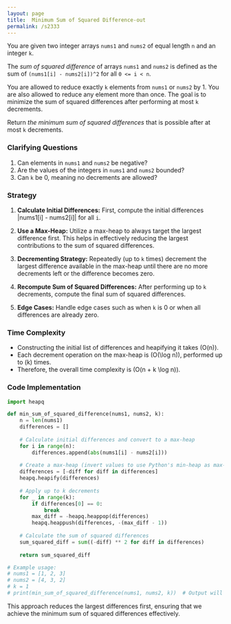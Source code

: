 ```yaml
---
layout: page
title:  Minimum Sum of Squared Difference-out
permalink: /s2333
---
```


You are given two integer arrays `nums1` and `nums2` of equal length `n` and an integer `k`.

The *sum of squared difference* of arrays `nums1` and `nums2` is defined as the sum of `(nums1[i] - nums2[i])^2` for all `0 <= i < n`.

You are allowed to reduce exactly `k` elements from `nums1` or `nums2` by 1. You are also allowed to reduce any element more than once. The goal is to minimize the sum of squared differences after performing at most `k` decrements.

Return *the minimum sum of squared differences* that is possible after at most `k` decrements.

### Clarifying Questions

1. Can elements in `nums1` and `nums2` be negative?
2. Are the values of the integers in `nums1` and `nums2` bounded?
3. Can `k` be 0, meaning no decrements are allowed?

### Strategy

1. **Calculate Initial Differences:** First, compute the initial differences |nums1[i] - nums2[i]| for all `i`.

2. **Use a Max-Heap:** Utilize a max-heap to always target the largest difference first. This helps in effectively reducing the largest contributions to the sum of squared differences.

3. **Decrementing Strategy:** Repeatedly (up to `k` times) decrement the largest difference available in the max-heap until there are no more decrements left or the difference becomes zero.

4. **Recompute Sum of Squared Differences:** After performing up to `k` decrements, compute the final sum of squared differences.

5. **Edge Cases:** Handle edge cases such as when `k` is 0 or when all differences are already zero.

### Time Complexity

- Constructing the initial list of differences and heapifying it takes \(O(n)\).
- Each decrement operation on the max-heap is \(O(\log n)\), performed up to \(k\) times.
- Therefore, the overall time complexity is \(O(n + k \log n)\).

### Code Implementation

```python
import heapq

def min_sum_of_squared_difference(nums1, nums2, k):
    n = len(nums1)
    differences = []
    
    # Calculate initial differences and convert to a max-heap
    for i in range(n):
        differences.append(abs(nums1[i] - nums2[i]))
    
    # Create a max-heap (invert values to use Python's min-heap as max-heap)
    differences = [-diff for diff in differences]
    heapq.heapify(differences)
    
    # Apply up to k decrements
    for _ in range(k):
        if differences[0] == 0:
            break
        max_diff = -heapq.heappop(differences)
        heapq.heappush(differences, -(max_diff - 1))
    
    # Calculate the sum of squared differences
    sum_squared_diff = sum((-diff) ** 2 for diff in differences)
    
    return sum_squared_diff

# Example usage:
# nums1 = [1, 2, 3]
# nums2 = [4, 3, 2]
# k = 1
# print(min_sum_of_squared_difference(nums1, nums2, k))  # Output will vary based on `k` and values in nums1 & nums2
```

This approach reduces the largest differences first, ensuring that we achieve the minimum sum of squared differences effectively.
